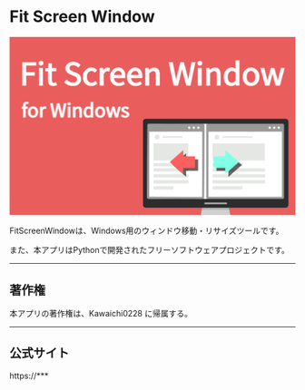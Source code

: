 # Fit Screen Window

<img src="logo-social-preview.png" width="600px">

FitScreenWindowは、Windows用のウィンドウ移動・リサイズツールです。

また、本アプリはPythonで開発されたフリーソフトウェアプロジェクトです。

***

## 著作権
本アプリの著作権は、Kawaichi0228 に帰属する。

***

## 公式サイト

https://***
